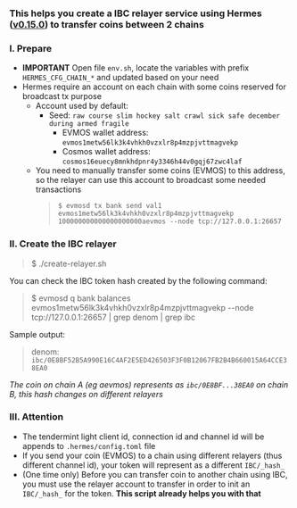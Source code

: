 ### This helps you create a IBC relayer service using Hermes ([v0.15.0](https://github.com/informalsystems/ibc-rs/tree/v0.15.0)) to transfer coins between 2 chains

### I. Prepare
- **IMPORTANT** Open file `env.sh`, locate the variables with prefix `HERMES_CFG_CHAIN_*` and updated based on your need
- Hermes require an account on each chain with some coins reserved for broadcast tx purpose
    + Account used by default:
        + Seed: `raw course slim hockey salt crawl sick safe december during armed fragile`
            + EVMOS wallet address: `evmos1metw56lk3k4vhkh0vzxlr8p4mzpjvttmagvekp`
            + Cosmos wallet address: `cosmos16euecy8mnkhdpnr4y3346h44v0gqj67zwc4laf`
    + You need to manually transfer some coins (EVMOS) to this address, so the relayer can use this account to broadcast some needed transactions
        > `$ evmosd tx bank send val1 evmos1metw56lk3k4vhkh0vzxlr8p4mzpjvttmagvekp 100000000000000000000aevmos --node tcp://127.0.0.1:26657`

### II. Create the IBC relayer
> $ ./create-relayer.sh

You can check the IBC token hash created by the following command:
> $ evmosd q bank balances evmos1metw56lk3k4vhkh0vzxlr8p4mzpjvttmagvekp --node tcp://127.0.0.1:26657 | grep denom | grep ibc

Sample output:
> denom: `ibc/0E8BF52B5A990E16C4AF2E5ED426503F3F0B12067FB2B4B660015A64CCE38EA0`

_The coin on chain A (eg aevmos) represents as `ibc/0E8BF...38EA0` on chain B, this hash changes on different relayers_

### III. Attention
- The tendermint light client id, connection id and channel id will be appends to `.hermes/config.toml` file
- If you send your coin (EVMOS) to a chain using different relayers (thus different channel id), your token will represent as a different `IBC/_hash_`
- (One time only) Before you can transfer coin to another chain using IBC, you must use the relayer account to transfer in order to init an `IBC/_hash_` for the token. **This script already helps you with that**